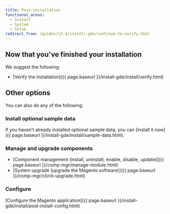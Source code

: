 ```yaml
---
title: Post-installation
functional_areas:
  - Install
  - System
  - Setup
redirect_from: /guides/v2.4/install-gde/continue-to-verify.html
---
```


## Now that you've finished your installation

We suggest the following:

*  [Verify the installation]({{ page.baseurl }}/install-gde/install/verify.html)

## Other options

You can also do any of the following:

### Install optional sample data

If you haven't already installed optional sample data, you can [install it now]({{ page.baseurl }}/install-gde/install/sample-data.html).

### Manage and upgrade components

*  [Component management (install, uninstall, enable, disable, update)]({{ page.baseurl }}/comp-mgr/manage-module.html)
*  [System upgrade (upgrade the Magento software)]({{ page.baseurl }}/comp-mgr/cli/cli-upgrade.html)

### Configure

[Configure the Magento application]({{ page.baseurl }}/install-gde/install/post-install-config.html)
